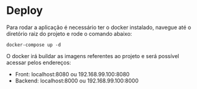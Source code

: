 # Deploy

Para rodar a aplicação é necessário ter o docker instalado, navegue até o diretório raiz do projeto
e rode o comando abaixo: 

`
 docker-compose up -d
`

O docker irá buildar as imagens referentes ao projeto e será possível acessar pelos endereços:

* Front: localhost:8080 ou 192.168.99.100:8080
* Backend: localhost:8000 ou 192.168.99.100:8000

